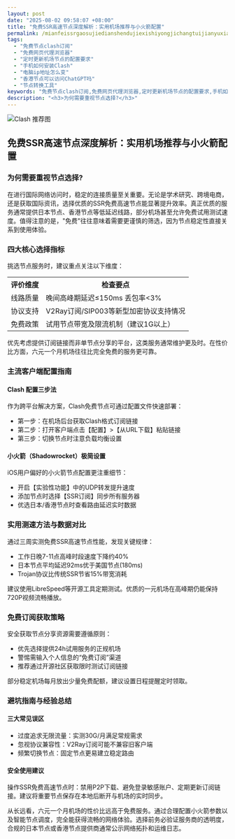 ```yaml
---
layout: post
date: "2025-08-02 09:58:07 +08:00"
title: "免费SSR高速节点深度解析：实用机场推荐与小火箭配置"
permalink: /mianfeissrgaosujiedianshendujiexishiyongjichangtuijianyuxiaohuojianpeizhi/
tags:
  - "免费节点clash订阅"
  - "免费网页代理浏览器"
  - "定时更新机场节点的配置要求"
  - "手机如何安装Clash"
  - "电脑ip地址怎么变"
  - "香港节点可以访问ChatGPT吗"
  - "节点转换工具"
keywords: "免费节点clash订阅,免费网页代理浏览器,定时更新机场节点的配置要求,手机如何安装Clash,电脑ip地址怎么变,香港节点可以访问ChatGPT吗,节点转换工具"
description: "<h3>为何需要重视节点选择?</h3>"
---
```


![Clash 推荐图](https://clashjd.github.io/assets/img/免费节点订阅.png)

## 免费SSR高速节点深度解析：实用机场推荐与小火箭配置

<h3>为何需要重视节点选择?</h3>
<p>在进行国际网络访问时，稳定的连接质量至关重要。无论是学术研究、跨境电商，还是获取国际资讯，选择优质的SSR免费高速节点能显著提升效率。真正优质的服务通常提供日本节点、香港节点等低延迟线路，部分机场甚至允许免费试用测试速度。值得注意的是，"免费"往往意味着需要更谨慎的筛选，因为节点稳定性直接关系到使用体验。</p>
<h3>四大核心选择指标</h3>
<p>挑选节点服务时，建议重点关注以下维度：</p>
<table>
<tr>
<th>评价维度</th>
<th>检查要点</th>
</tr>
<tr>
<td>线路质量</td>
<td>晚间高峰期延迟≤150ms 丢包率<3%</td>
</tr>
<tr>
<td>协议支持</td>
<td>V2Ray订阅/SIP003等新型加密协议支持情况</td>
</tr>
<tr>
<td>免费政策</td>
<td>试用节点带宽及限流机制（建议1G以上）</td>
</tr>
</table>
<p>优先考虑提供订阅链接而非单节点分享的平台，这类服务通常维护更及时。在性价比方面，六元一个月机场往往比完全免费的服务更可靠。</p>
<h3>主流客户端配置指南</h3>
<h4>Clash 配置三步法</h4>
<p>作为跨平台解决方案，Clash免费节点可通过配置文件快速部署：</p>
<ul>
<li>第一步：在机场后台获取Clash格式订阅链接</li>
<li>第二步：打开客户端点击【配置】>【从URL下载】粘贴链接</li>
<li>第三步：切换节点时注意负载均衡设置</li>
</ul>
<h4>小火箭（Shadowrocket）极简设置</h4>
<p>iOS用户偏好的小火箭节点配置更注重细节：</p>
<ul>
<li>开启【实验性功能】中的UDP转发提升速度</li>
<li>添加节点时选择【SSR订阅】同步所有服务器</li>
<li>优选日本/香港节点时查看路由延迟实时数据</li>
</ul>
<h3>实用测速方法与数据对比</h3>
<p>通过三周实测免费SSR高速节点性能，发现关键规律：</p>
<ul>
<li>工作日晚7-11点高峰时段速度下降约40%</li>
<li>日本节点平均延迟92ms优于美国节点(180ms)</li>
<li>Trojan协议比传统SSR节省15%带宽消耗</li>
</ul>
<p>建议使用LibreSpeed等开源工具定期测试。优质的一元机场在高峰期仍能保持720P视频流畅播放。</p>
<h3>免费订阅获取策略</h3>
<p>安全获取节点分享资源需要遵循原则：</p>
<ul>
<li>优先选择提供24h试用服务的正规机场</li>
<li>警惕需输入个人信息的“免费订阅”渠道</li>
<li>推荐通过开源社区获取限时测试订阅链接</li>
</ul>
<p>部分稳定机场每月放出少量免费配额，建议设置日程提醒定时领取。</p>
<h3>避坑指南与经验总结</h3>
<h4>三大常见误区</h4>
<ul>
<li>过度追求无限流量：实测30G/月满足常规需求</li>
<li>忽视协议兼容性：V2Ray订阅可能不兼容旧客户端</li>
<li>频繁切换节点：固定节点更易建立稳定路由</li>
</ul>
<h4>安全使用建议</h4>
<p>操作SSR免费高速节点时：禁用P2P下载、避免登录敏感账户、定期更新订阅链接。建议将重要节点保存在本地后断开与机场的实时同步。</p>
<p>从长远看，六元一个月机场的性价比远高于免费服务。通过合理配置小火箭参数以及智能节点调度，完全能获得流畅的网络体验。选择前务必验证服务商的透明度，合规的日本节点或香港节点提供商通常公示网络拓扑和运维日志。</p>